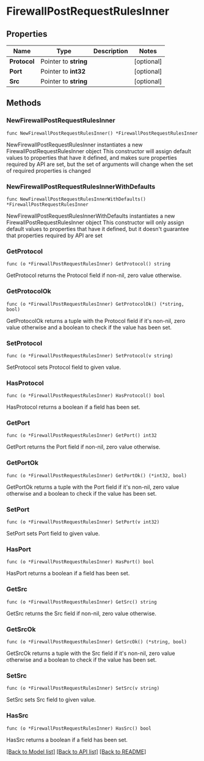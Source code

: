 # FirewallPostRequestRulesInner

## Properties

Name | Type | Description | Notes
------------ | ------------- | ------------- | -------------
**Protocol** | Pointer to **string** |  | [optional] 
**Port** | Pointer to **int32** |  | [optional] 
**Src** | Pointer to **string** |  | [optional] 

## Methods

### NewFirewallPostRequestRulesInner

`func NewFirewallPostRequestRulesInner() *FirewallPostRequestRulesInner`

NewFirewallPostRequestRulesInner instantiates a new FirewallPostRequestRulesInner object
This constructor will assign default values to properties that have it defined,
and makes sure properties required by API are set, but the set of arguments
will change when the set of required properties is changed

### NewFirewallPostRequestRulesInnerWithDefaults

`func NewFirewallPostRequestRulesInnerWithDefaults() *FirewallPostRequestRulesInner`

NewFirewallPostRequestRulesInnerWithDefaults instantiates a new FirewallPostRequestRulesInner object
This constructor will only assign default values to properties that have it defined,
but it doesn't guarantee that properties required by API are set

### GetProtocol

`func (o *FirewallPostRequestRulesInner) GetProtocol() string`

GetProtocol returns the Protocol field if non-nil, zero value otherwise.

### GetProtocolOk

`func (o *FirewallPostRequestRulesInner) GetProtocolOk() (*string, bool)`

GetProtocolOk returns a tuple with the Protocol field if it's non-nil, zero value otherwise
and a boolean to check if the value has been set.

### SetProtocol

`func (o *FirewallPostRequestRulesInner) SetProtocol(v string)`

SetProtocol sets Protocol field to given value.

### HasProtocol

`func (o *FirewallPostRequestRulesInner) HasProtocol() bool`

HasProtocol returns a boolean if a field has been set.

### GetPort

`func (o *FirewallPostRequestRulesInner) GetPort() int32`

GetPort returns the Port field if non-nil, zero value otherwise.

### GetPortOk

`func (o *FirewallPostRequestRulesInner) GetPortOk() (*int32, bool)`

GetPortOk returns a tuple with the Port field if it's non-nil, zero value otherwise
and a boolean to check if the value has been set.

### SetPort

`func (o *FirewallPostRequestRulesInner) SetPort(v int32)`

SetPort sets Port field to given value.

### HasPort

`func (o *FirewallPostRequestRulesInner) HasPort() bool`

HasPort returns a boolean if a field has been set.

### GetSrc

`func (o *FirewallPostRequestRulesInner) GetSrc() string`

GetSrc returns the Src field if non-nil, zero value otherwise.

### GetSrcOk

`func (o *FirewallPostRequestRulesInner) GetSrcOk() (*string, bool)`

GetSrcOk returns a tuple with the Src field if it's non-nil, zero value otherwise
and a boolean to check if the value has been set.

### SetSrc

`func (o *FirewallPostRequestRulesInner) SetSrc(v string)`

SetSrc sets Src field to given value.

### HasSrc

`func (o *FirewallPostRequestRulesInner) HasSrc() bool`

HasSrc returns a boolean if a field has been set.


[[Back to Model list]](../README.md#documentation-for-models) [[Back to API list]](../README.md#documentation-for-api-endpoints) [[Back to README]](../README.md)


